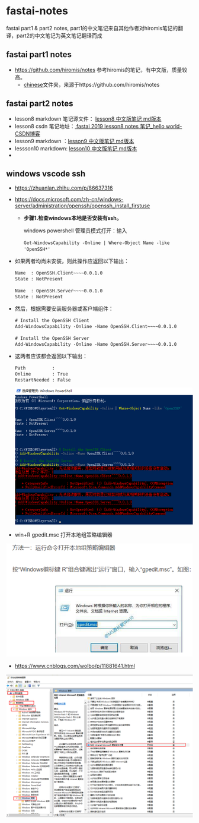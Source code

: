 # fastai-notes
fastai part1 &amp; part2 notes, part1的中文笔记来自其他作者对hiromis笔记的翻译，part2的中文笔记为英文笔记翻译而成

## fastai part1 notes
- https://github.com/hiromis/notes 参考hiromis的笔记，有中文版，质量较高。
  - [chinese](/chinese)文件夹，来源于https://github.com/hiromis/notes 

## fastai part2 notes
- lesson8 markdown 笔记源文件： [lesson8 中文版笔记 md版本](./lesson8/lesson8.md)
- lesson8 csdn 笔记地址：[
fastai 2019 lesson8 notes 笔记_hello world-CSDN博客](https://blog.csdn.net/haronchou/article/details/120541922)
- lesson9 markdown ：[lesson9 中文版笔记 md版本](./lesson9/lesson9.md)
- lessson10 markdown: [lesson10 中文版笔记 md版本](./lesson10/lesson10.md)
- 

## windows vscode ssh

- https://zhuanlan.zhihu.com/p/86637316

- https://docs.microsoft.com/zh-cn/windows-server/administration/openssh/openssh_install_firstuse

  - **步骤1.检查windows本地是否安装有ssh。** 

    windows powershell 管理员模式打开：输入

    `Get-WindowsCapability -Online | Where-Object Name -like 'OpenSSH*'`

- 如果两者均尚未安装，则此操作应返回以下输出：

    ```shell
    Name  : OpenSSH.Client~~~~0.0.1.0
    State : NotPresent
    
    Name  : OpenSSH.Server~~~~0.0.1.0
    State : NotPresent
    ```
    
- 然后，根据需要安装服务器或客户端组件：

    ```shell
    # Install the OpenSSH Client
    Add-WindowsCapability -Online -Name OpenSSH.Client~~~~0.0.1.0
    
    # Install the OpenSSH Server
    Add-WindowsCapability -Online -Name OpenSSH.Server~~~~0.0.1.0
    ```
    
- 这两者应该都会返回以下输出：

    ```shell
    Path          :
    Online        : True
    RestartNeeded : False
    ```
    
    
    
    ![](Snipaste_2021-10-08_10-42-16.png)

- win+R gpedit.msc 打开本地组策略编辑器

![](Snipaste_2021-10-08_11-01-59.png)

- https://www.cnblogs.com/wolbo/p/11881641.html

![](Snipaste_2021-10-08_11-02-48.png)